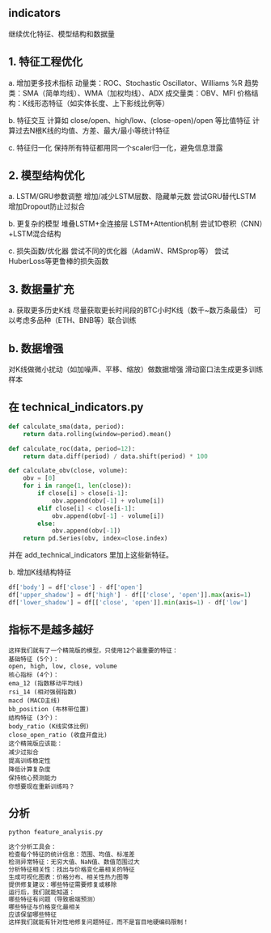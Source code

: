
## indicators
继续优化特征、模型结构和数据量

## 1. 特征工程优化
a. 增加更多技术指标
动量类：ROC、Stochastic Oscillator、Williams %R
趋势类：SMA（简单均线）、WMA（加权均线）、ADX
成交量类：OBV、MFI
价格结构：K线形态特征（如实体长度、上下影线比例等）

b. 特征交互
计算如 close/open、high/low、(close-open)/open 等比值特征
计算过去N根K线的均值、方差、最大/最小等统计特征

c. 特征归一化
保持所有特征都用同一个scaler归一化，避免信息泄露

## 2. 模型结构优化
a. LSTM/GRU参数调整
增加/减少LSTM层数、隐藏单元数
尝试GRU替代LSTM
增加Dropout防止过拟合

b. 更复杂的模型
堆叠LSTM+全连接层
LSTM+Attention机制
尝试1D卷积（CNN）+LSTM混合结构

c. 损失函数/优化器
尝试不同的优化器（AdamW、RMSprop等）
尝试HuberLoss等更鲁棒的损失函数

## 3. 数据量扩充
a. 获取更多历史K线
尽量获取更长时间段的BTC小时K线（数千~数万条最佳）
可以考虑多品种（ETH、BNB等）联合训练

## b. 数据增强
对K线做微小扰动（如加噪声、平移、缩放）做数据增强
滑动窗口法生成更多训练样本

## 在 technical_indicators.py 
```python
def calculate_sma(data, period):
    return data.rolling(window=period).mean()

def calculate_roc(data, period=12):
    return data.diff(period) / data.shift(period) * 100

def calculate_obv(close, volume):
    obv = [0]
    for i in range(1, len(close)):
        if close[i] > close[i-1]:
            obv.append(obv[-1] + volume[i])
        elif close[i] < close[i-1]:
            obv.append(obv[-1] - volume[i])
        else:
            obv.append(obv[-1])
    return pd.Series(obv, index=close.index)
```

并在 add_technical_indicators 里加上这些新特征。

b. 增加K线结构特征
```python
df['body'] = df['close'] - df['open']
df['upper_shadow'] = df['high'] - df[['close', 'open']].max(axis=1)
df['lower_shadow'] = df[['close', 'open']].min(axis=1) - df['low']
```

## 指标不是越多越好

```
这样我们就有了一个精简版的模型，只使用12个最重要的特征：
基础特征 (5个)：
open, high, low, close, volume
核心指标 (4个)：
ema_12 (指数移动平均线)
rsi_14 (相对强弱指数)
macd (MACD主线)
bb_position (布林带位置)
结构特征 (3个)：
body_ratio (K线实体比例)
close_open_ratio (收盘开盘比)
这个精简版应该能：
减少过拟合
提高训练稳定性
降低计算复杂度
保持核心预测能力
你想要现在重新训练吗？
```

## 分析
```bash
python feature_analysis.py

这个分析工具会：
检查每个特征的统计信息：范围、均值、标准差
检测异常特征：无穷大值、NaN值、数值范围过大
分析特征相关性：找出与价格变化最相关的特征
生成可视化图表：价格分布、相关性热力图等
提供修复建议：哪些特征需要修复或移除
运行后，我们就能知道：
哪些特征有问题（导致极端预测）
哪些特征与价格变化最相关
应该保留哪些特征
这样我们就能有针对性地修复问题特征，而不是盲目地硬编码限制！
```